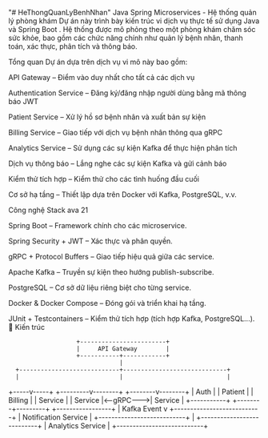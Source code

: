 "# HeThongQuanLyBenhNhan" 
Java Spring Microservices - Hệ thống quản lý phòng khám
Dự án này trình bày kiến ​​trúc vi dịch vụ thực tế sử dụng Java và Spring Boot . Hệ thống được mô phỏng theo một phòng khám chăm sóc sức khỏe, bao gồm các chức năng chính như quản lý bệnh nhân, thanh toán, xác thực, phân tích và thông báo.

Tổng quan
Dự án dựa trên dịch vụ vi mô này bao gồm:

API Gateway – Điểm vào duy nhất cho tất cả các dịch vụ

Authentication Service – Đăng ký/đăng nhập người dùng bằng mã thông báo JWT

Patient Service – Xử lý hồ sơ bệnh nhân và xuất bản sự kiện

Billing Service – Giao tiếp với dịch vụ bệnh nhân thông qua gRPC

Analytics Service – Sử dụng các sự kiện Kafka để thực hiện phân tích

Dịch vụ thông báo – Lắng nghe các sự kiện Kafka và gửi cảnh báo

Kiểm thử tích hợp – Kiểm thử cho các tình huống đầu cuối

Cơ sở hạ tầng – Thiết lập dựa trên Docker với Kafka, PostgreSQL, v.v.

Công nghệ Stack
ava 21

Spring Boot – Framework chính cho các microservice.

Spring Security + JWT – Xác thực và phân quyền.

gRPC + Protocol Buffers – Giao tiếp hiệu quả giữa các service.

Apache Kafka – Truyền sự kiện theo hướng publish-subscribe.

PostgreSQL – Cơ sở dữ liệu riêng biệt cho từng service.

Docker & Docker Compose – Đóng gói và triển khai hạ tầng.

JUnit + Testcontainers – Kiểm thử tích hợp (tích hợp Kafka, PostgreSQL...).
🧱 Kiến trúc

                       +------------------------+
                       |     API Gateway        |
                       +-----------+------------+
                                   |
      +----------------------------+-----------------------------+
      |                            |                             |
+-----v-----+            +---------v--------+           +--------v--------+
|  Auth     |            |   Patient        |           |    Billing       |
|  Service  |            |   Service        |<--gRPC--->|    Service       |
+-----------+            +--------+---------+           +-----------------+
                                  |
                             Kafka Event
                                  v
                    +---------------------------+
                    |  Notification Service     |
                    +---------------------------+
                                  |
                    +---------------------------+
                    |  Analytics Service        |
                    +---------------------------+
